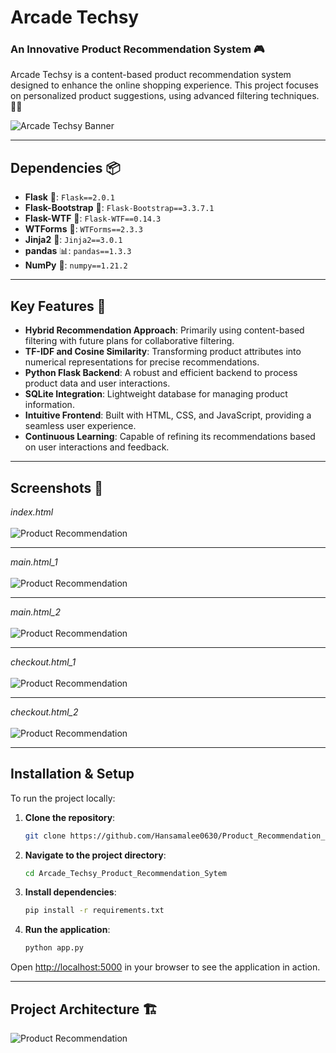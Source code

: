 # Arcade Techsy

### An Innovative Product Recommendation System 🎮

Arcade Techsy is a content-based product recommendation system designed to enhance the online shopping experience. This project focuses on personalized product suggestions, using advanced filtering techniques. 🛒✨

![Arcade Techsy Banner](Arcade-Techsy.png) <!-- Optional: Add a visually appealing banner image -->

---
## Dependencies 📦

- **Flask** 🚀: `Flask==2.0.1`
- **Flask-Bootstrap** 🎨: `Flask-Bootstrap==3.3.7.1`
- **Flask-WTF** 📝: `Flask-WTF==0.14.3`
- **WTForms** 📃: `WTForms==2.3.3`
- **Jinja2** 🧩: `Jinja2==3.0.1`
- **pandas** 📊: `pandas==1.3.3`
- **NumPy** 🔢: `numpy==1.21.2`
---

## Key Features 🔑
- **Hybrid Recommendation Approach**: Primarily using content-based filtering with future plans for collaborative filtering.
- **TF-IDF and Cosine Similarity**: Transforming product attributes into numerical representations for precise recommendations.
- **Python Flask Backend**: A robust and efficient backend to process product data and user interactions.
- **SQLite Integration**: Lightweight database for managing product information.
- **Intuitive Frontend**: Built with HTML, CSS, and JavaScript, providing a seamless user experience.
- **Continuous Learning**: Capable of refining its recommendations based on user interactions and feedback.

---

## Screenshots 📸
 _*index.html*_
 <br> <br>
![Product Recommendation](index.html.png)

---

_*main.html_1*_
 <br> <br>
![Product Recommendation](main.html.png)

---

_*main.html_2*_
 <br> <br>
![Product Recommendation](main.html_2.png)

---

_*checkout.html_1*_
 <br> <br>
![Product Recommendation](checkout.html_1.png)

---

_*checkout.html_2*_
 <br> <br>
![Product Recommendation](checkout.html_2.png)

---

## Installation & Setup

To run the project locally:

1. **Clone the repository**:
   ```bash
   git clone https://github.com/Hansamalee0630/Product_Recommendation_System.git
   ```

2. **Navigate to the project directory**:
   ```bash
   cd Arcade_Techsy_Product_Recommendation_Sytem
   ```

3. **Install dependencies**:
   ```bash
   pip install -r requirements.txt
   ```

4. **Run the application**:
   ```bash
   python app.py
   ```

Open [http://localhost:5000](http://localhost:5000) in your browser to see the application in action.

---

## Project Architecture 🏗️
![Product Recommendation](System_Architecture.png)
